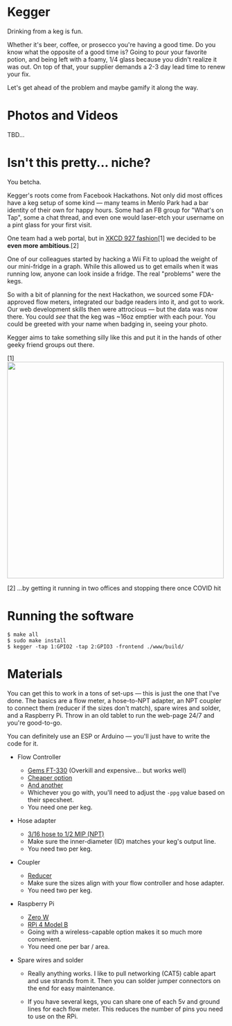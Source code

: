 # Kegger

Drinking from a keg is fun.

Whether it's beer, coffee, or prosecco you're having a good time. Do you know
what the opposite of a good time is? Going to pour your favorite potion, and
being left with a foamy, 1/4 glass because you didn't realize it was out. On
top of that, your supplier demands a 2-3 day lead time to renew your fix.

Let's get ahead of the problem and maybe gamify it along the way.

# Photos and Videos

TBD...

# Isn't this pretty... niche?

You betcha.

Kegger's roots come from Facebook Hackathons. Not only did most offices have a
keg setup of some kind — many teams in Menlo Park had a bar identity of their
own for happy hours. Some had an FB group for "What's on Tap", some a chat
thread, and even one would laser-etch your username on a pint glass for your
first visit.

One team had a web portal, but in [XKCD 927 fashion](https://xkcd.com/927/)[1]
we decided to be **even more ambitious**.[2]

One of our colleagues started by hacking a Wii Fit to upload the weight of our
mini-fridge in a graph. While this allowed us to get emails when it was running
low, anyone can look inside a fridge. The real "problems" were the kegs.

So with a bit of planning for the next Hackathon, we sourced some FDA-approved
flow meters, integrated our badge readers into it, and got to work. Our web
development skills then were attrocious — but the data was now there. You could
_see_ that the keg was ~16oz emptier with each pour. You could be greeted with
your name when badging in, seeing your photo.

Kegger aims to take something silly like this and put it in the hands of other
geeky friend groups out there.

[1] <img src="https://imgs.xkcd.com/comics/standards_2x.png" width="500"/>

[2] ...by getting it running in two offices and stopping there once COVID hit

# Running the software

```
$ make all
$ sudo make install
$ kegger -tap 1:GPIO2 -tap 2:GPIO3 -frontend ./www/build/
```

# Materials

You can get this to work in a tons of set-ups — this is just the one
that I've done. The basics are a flow meter, a hose-to-NPT adapter, an NPT coupler
to connect them (reducer if the sizes don't match), spare wires and solder,
and a Raspberry Pi. Throw in an old tablet to run the web-page 24/7 and you're
good-to-go.

You can definitely use an ESP or Arduino — you'll just have to write the code
for it.

- Flow Controller
    - [Gems FT-330](https://www.gemssensors.com/search-products/product-details/ft-330-series-turbine-flow-sensor-226000) (Overkill and expensive... but works well)
    - [Cheaper option](https://www.amazon.com/DIGITEN-0-3-6L-Flowmeter-Counter-Connect/dp/B072JVL5VG?ref_=ast_sto_dp)
    - [And another](https://www.amazon.com/DIGITEN-Sensor-Effect-Flowmeter-Counter/dp/B07QNN2GRV/ref=sr_1_10?c=ts&keywords=Flow%2BSensors&qid=1657573740&s=industrial&sr=1-10&ts_id=306928011&th=1)
    - Whichever you go with, you'll need to adjust the `-ppg` value based on their specsheet.
    - You need one per keg.

- Hose adapter
    - [3/16 hose to 1/2 MIP (NPT)](https://www.homedepot.com/p/LTWFITTING-3-16-in-ID-Hose-Barb-x-1-2-in-MIP-Lead-Free-Brass-Adapter-Fitting-5-Pack-HFLF39183805/313323908)
    - Make sure the inner-diameter (ID) matches your keg's output line.
    - You need two per keg.

- Coupler
    - [Reducer](https://www.homedepot.com/p/Southland-1-2-in-x-3-8-in-Black-Malleable-Iron-FPT-x-FPT-Reducing-Coupling-FItting-521-332HN/100135006)
    - Make sure the sizes align with your flow controller and hose adapter.
    - You need two per keg.

- Raspberry Pi
    - [Zero W](https://www.adafruit.com/product/5291)
    - [RPi 4 Model B](https://www.raspberrypi.com/products/raspberry-pi-4-model-b/)
    - Going with a wireless-capable option makes it so much more convenient.
    - You need one per bar / area.

- Spare wires and solder
    - Really anything works. I like to pull networking (CAT5) cable apart and
      use strands from it. Then you can solder jumper connectors on the end for
      easy maintenance.

    - If you have several kegs, you can share one of each 5v and ground lines for each flow meter. This reduces the number of pins you need to use on the RPi.
